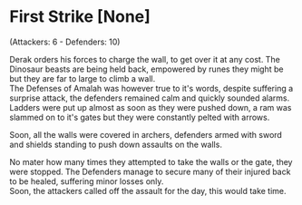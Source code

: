 # First Strike [None]
(Attackers: 6 - Defenders: 10)

Derak orders his forces to charge the wall, to get over it at any cost. The Dinosaur beasts are being held back, empowered by runes they might be but they are far to large to climb a wall.  
The Defenses of Amalah was however true to it's words, despite suffering a surprise attack, the defenders remained calm and quickly sounded alarms.  
Ladders were put up almost as soon as they were pushed down, a ram was slammed on to it's gates but they were constantly pelted with arrows.  

Soon, all the walls were covered in archers, defenders armed with sword and shields standing to push down assaults on the walls.

No mater how many times they attempted to take the walls or the gate, they were stopped. The Defenders manage to secure many of their injured back to be healed, suffering minor losses only.  
Soon, the attackers called off the assault for the day, this would take time.

